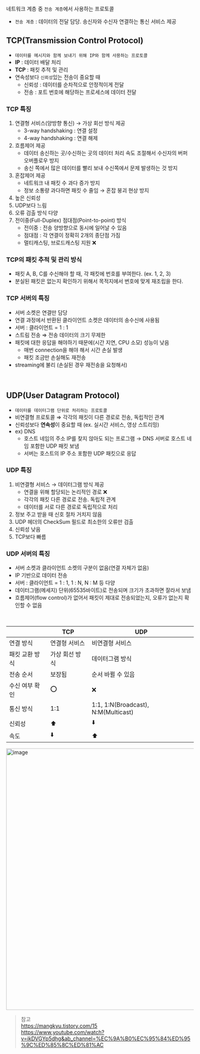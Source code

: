 네트워크 계층 중 `전송 계층`에서 사용하는 프로토콜 
- `전송 계층` : 데이터의 전달 담당. 송신자와 수신자 연결하는 통신 서비스 제공
     

## TCP(Transmission Control Protocol) 
- `데이터를 메시지와 함께 보내기 위해 IP와 함께 사용하는 프로토콜`
- **IP** : 데이터 배달 처리 
- **TCP** : 패킷 추적 및 관리 
- 연속성보다 `신뢰성`있는 전송이 중요할 때
  - 신뢰성 : 데이터를 순차적으로 안정적이게 전달
  - 전송 : 포트 번호에 해당하는 프로세스에 데이터 전달

### TCP 특징 
1. 연결형 서비스(양방향 통신) → 가상 회선 방식 제공
    - 3-way handshaking : 연결 설정
    - 4-way handshaking : 연결 해제
2. 흐름제어 제공
    - 데이터 송신하는 곳/수신하는 곳의 데이터 처리 속도 조절해서 수신자의 버퍼 오버플로우 방지
    - 송신 쪽에서 많은 데이터를 빨리 보내 수신쪽에서 문제 발생하는 것 방지
3. 혼잡제어 제공
    - 네트워크 내 패킷 수 과다 증가 방지
    - 정보 소통량 과다하면 패킷 수 줄임 → 혼잡 붕괴 현상 방지
4. 높은 신뢰성
5. UDP보다 느림
6. 오류 검출 방식 다양
7. 전이중(Full-Duplex) 점대점(Point-to-point) 방식
    - 전이중 : 전송 양방향으로 동시에 일어날 수 있음
    - 점대점 : 각 연결이 정확히 2개의 종단점 가짐
    - 멀티캐스팅, 브로드캐스팅 지원 ❌

### TCP의 패킷 추적 및 관리 방식 
- 패킷 A, B, C를 수신해야 할 때, 각 패킷에 번호를 부여한다. (ex. 1, 2, 3) 
- 분실된 패킷은 없는지 확인하기 위해서 목적지에서 번호에 맞게 재조립을 한다. 


### TCP 서버의 특징 
- 서버 소켓은 연결만 담당
- 연결 과정에서 반환된 클라이언트 소켓은 데이터의 송수신에 사용됨
- 서버 : 클라이언트 = 1 : 1
- 스트림 전송 ⇒ 전송 데이터의 크기 무제한 
- 패킷에 대한 응답을 해야하기 때문에(시간 지연, CPU 소모) 성능이 낮음
  - 매번 connection을 해야 해서 시간 손실 발생 
  - 패킷 조금만 손실해도 재전송
- streaming에 불리 (손실된 경우 재전송을 요청해서) 

</br>

## UDP(User Datagram Protocol)
- `데이터를 데이터그램 단위로 처리하는 프로토콜`
- 비연결형 프로토콜 
  ⇒ 각각의 패킷이 다른 경로로 전송, 독립적인 관계
- 신뢰성보다 **연속성**이 중요할 때 (ex. 실시간 서비스, 영상 스트리밍)
- ex) DNS
    - 호스트 네임의 주소 IP를 찾지 않아도 되는 프로그램 → DNS 서버로 호스트 네임 포함한 UDP 패킷 보냄
    - 서버는 호스트의 IP 주소 포함한 UDP 패킷으로 응답

### UDP 특징
1. 비연결형 서비스 → 데이터그램 방식 제공
    - 연결을 위해 할당되는 논리적인 경로 ❌
    - 각각의 패킷 다른 경로로 전송. 독립적 관계
    - 데이터를 서로 다른 경로로 독립적으로 처리
2. 정보 주고 받을 때 신호 절차 거치지 않음
3. UDP 헤더의 CheckSum 필드로 최소한의 오류만 검출
4. 신뢰성 낮음
5. TCP보다 빠름

### UDP 서버의 특징 
- 서버 소켓과 클라이언트 소켓의 구분이 없음(연결 자체가 없음) 
- IP 기반으로 데이터 전송 
- 서버 : 클라이언트 = 1 : 1, 1 : N, N : M 등 다양
- 데이터그램(메세지) 단위(65535바이트)로 전송되며 크기가 초과하면 잘라서 보냄
- 흐름제어(flow control)가 없어서 패킷이 제대로 전송되었는지, 오류가 없는지 확인할 수 없음


</br>

||TCP|UDP|
|---|---|---|
|연결 방식|연결형 서비스|비연결형 서비스|
|패킷 교환 방식|가상 회선 방식|데이터그램 방식|
|전송 순서|보장됨|순서 바뀔 수 있음|
|수신 여부 확인| ⭕ | ❌ |
|통신 방식|1:1|1:1, 1:N(Broadcast), N:M(Multicast)|
|신뢰성|⬆️|⬇️|
|속도|⬇️|⬆️|

<img width="700" alt="image" src="https://user-images.githubusercontent.com/63537847/216516890-962c2052-f338-4f6a-b6d0-7827248ba127.png">



 > 참고    
 > https://mangkyu.tistory.com/15        
 > https://www.youtube.com/watch?v=ikDVGYp5dhg&ab_channel=%EC%9A%B0%EC%95%84%ED%95%9C%ED%85%8C%ED%81%AC
